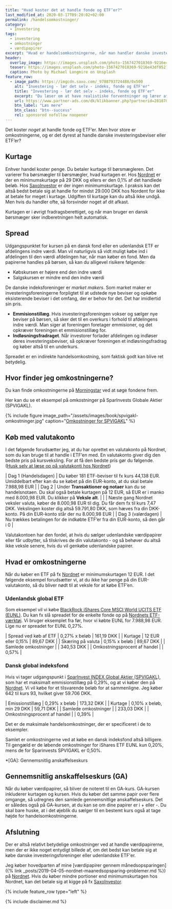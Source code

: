 ```yaml
---
title: "Hvad koster det at handle fonde og ETF’er?"
last_modified_at: 2020-03-17T09:20:02+02:00
permalink: /handelsomkostninger/
category:
  - Investering
tags:
  - investering
  - omkostninger
  - værdipapirer
excerpt: "Hvad er handelsomkostningerne, når man handler danske investeringsforeninger og udenlandske ETF'er? Hvad er billigst at handle?"
header:
  overlay_image: https://images.unsplash.com/photo-1567427018369-9216e43df052?ixlib=rb-1.2.1&ixid=eyJhcHBfaWQiOjEyMDd9&auto=format&fit=crop&w=1500&q=5
  teaser: https://images.unsplash.com/photo-1567427018369-9216e43df052?ixlib=rb-1.2.1&ixid=eyJhcHBfaWQiOjEyMDd9&auto=format&fit=crop&w=400&q=5
  caption: Photo by Michael Longmire on Unsplash
feature_row:
  - image_path: https://imgcdn.saxo.com/_9788793724488/0x500
    alt: "Investering - lær det selv - indeks, fonde og ETF'er"
    title: "Investering - lær det selv - indeks, fonde og ETF'er"
    excerpt: "Du læser om at have realistiske forventninger og lærer at vurdere forskellige typer investeringsforeninger og fonde. Og så lærer du en masse om, hvordan markedet fungerer!    Bogen giver de nødvendige redskaber til at designe en balanceret portefølje af fonde, som passer til dine helt personlige forhold og tidshorisont."
    url: https://www.partner-ads.com/dk/klikbanner.php?partnerid=28187&bannerid=43264&htmlurl=https://www.saxo.com/dk/investering-laer-det-selv_michael-b-karbo_haeftet_9788793724488
    btn_label: "Læs mere"
    btn_class: "btn--success"
    rel: sponsored nofollow noopener
---
```


Det koster _noget_ at handle fonde og ETF’er. Men hvor store er omkostningerne, og er det dyrest at handle danske investeringsbeviser eller ETF’er?

## Kurtage

Enhver handel koster penge. Du betaler kurtage til børsmægleren. Det varierer fra børsmægler til børsmægler, hvad kurtagen er. Hos [Nordnet](/go/nordnet/) er der en minimumskurtage på 29 DKK og ellers er den 0,1% af det handlede beløb. Hos [SaxoInvestor](/go/saxoinvestor/) er der ingen minimumskurtage. I praksis kan det altså bedst betale sig at handle for mindst 29.000 DKK hos Nordent for ikke at betale for meget  i kurtage. Udgiften til kurtage kan du altså ikke undgå. Men hvis du handler ofte, så forsvinder noget af dit afkast.

Kurtagen er i øvrigt fradragsberettiget, og når man bruger en dansk børsmæger sker indberetningen helt automatisk.

## Spread

Udgangspunktet for kursen på en dansk fond eller en udenlandsk ETF er afdelingens indre værdi. Man vil naturligvis så vidt muligt købe ind i afdelingen til den værdi afdelingen har, når man køber en fond. Men da papirerne handles på børsen, så kan du alligevel risikere følgende:

- Købskursen er højere end den indre værdi
- Salgskursen er mindre end den indre værdi

De danske indeksforeninger er _market makers_. Som market maker er investeringsforeningerne forpligtet til at udstede nye beviser og opkøbe eksisterende beviser i det omfang, der er behov for det. Det har imidlertid sin pris.

- **Emmisionstillæg**. Hvis investeringsforeningen vokser og sælger nye beviser på børsen, så sker det til en overkurs i forhold til afdelingens indre værdi. Man siger at foreningen foretager emmisioner, og det opkræver foreningen et emmisionstillæg for.
- **Indløsningsfradraget**. Når investorer forlader afdelingen og indløser deres investeringsbeviser, så opkræver foreningen et indløsningsfradrag og køber altså til en underkurs.

Spreadet er en indirekte handelsomkostning, som faktisk godt kan blive ret betydelig.

## Hvor finder jeg omkostningerne?

Du kan finde omkostningerne på [Morningstar](http://www.morningstar.dk/) ved at søge fondene frem.

Her kan du se et eksempel på omkostninger på SparInvests Globale Aktier (SPVIGAKL).

{% include figure image_path="/assets/images/book/spvigakl-omkostninger.jpg" caption="[Omkostninger for SPVIGAKL](https://www.morningstar.dk/dk/funds/snapshot/snapshot.aspx?id=F00000XLK4&tab=5)" %}

## Køb med valutakonto

I det følgende forudsætter jeg, at du har oprettet en valutakonto på Nordnet, som du kan bruge til at handle i ETF’en med. En valutakonto giver dig den bedste pris på kursveksling. For at få den bedste pris gør du følgende. ([Husk selv at læse op på valutakonti hos Nordnet](https://www.nordnet.dk/faq/2350-hvad-bor-jeg-vide-om-valutaveksling?guideCategory=1480))

| Dag 1 (Handelsdagen) | Du køber 181 ETF-beviser til fx kurs 44,138 EUR. Umiddelbart efter kan du se købet på din EUR-konto, at du skal betale 7.988,98 EUR |
| Dag 2                | Under **Transaktioner og notaer** kan du se handelsnotaen. Du skal også betale kurtagen på 12 EUR, så EUR er i manko med 8.000,98 EUR. Du klikker på **Veksle alt**. |
|                      | Næste gang Nordnet veksler valuta, køber de 8.000,98 EUR til dig. Du får dem fx til kurs 7,47 DKK. Vekslingen koster dig altså 59.791,80 DKK, som hæves fra din DKK-konto. På din EUR-konto står der nu 8.000,98 EUR |
| Dag 3 (valørdagen)   | Nu trækkes betalingen for de indkøbte ETF’er fra din EUR-konto, så den går i 0 |

Valutakontoen har den fordel, at hvis du sælger udenlandske værdipapirer eller får udbytter, så tilskrives de din valutakonto - og så behøver du altså ikke veksle senere, hvis du vil genkøbe udenlandske papirer.

## Hvad er omkostningerne

Når du køber en ETF på fx [Nordnet](/go/nordnet/) er minimumskurtagen 12 EUR. I det følgende eksempel forudsætter vi, at du ikke har penge på din EUR-valutakonto, så du bliver nødt til at veksle for at købe ETF’en.

### Udenlandsk global ETF

Som eksempel vil vi købe [BlackRock iShares Core MSCI World UCITS ETF (EUNL)](https://www.morningstar.dk/dk/etf/snapshot/snapshot.aspx?id=0P0000MEHZ). Du kan fx slå spreadet for de enkelte fonde op på [Nordnets ETF-værktøj](https://www.nordnet.dk/markedet/etf-lister?sortField=spread_pct&sortOrder=desc&freeTextSearch=EUNL&fundRegionCategories=GLOBAL&fundType=EQUITY&fundBrandingCompany=iShares). Vi bruger eksemplet fra før, hvor vi købte EUNL for 7.988,98 EUR. Lige nu er spreadet for EUNL 0,27%.

| Spread ved køb af ETF        | 0,27% x beløb      | 161,19 DKK |
| Kurtage                      | 12 EUR eller 0,15% | 89,67 DKK  |
| Skæring på valuta            | 0,15% x beløb      | 89,67 DKK  |
| Samlede omkostninger         |                    | 340,53 DKK |
| Omkostningsprocent af handel |                    | 0,57%      |

### Dansk global indeksfond

Hvis vi tager udgangspunkt i [SparInvest INDEX Global Aktier (SPVIGAKL)](https://sparindex.dk/produkter/), som har et maksimalt emmisionstillæg på 0,29%, og at vi køber den på [Nordnet](/go/nordnet/). Vi vil købe for et tilsvarende beløb for at sammenligne. Jeg køber 642 til kurs 93, hvilket giver 59.706 DKK.

| Emissionstillæg              | 0,29% x beløb             | 173,32 DKK |
| Kurtage                      | 0,10% x beløb, min 29 DKK | 59,71 DKK  |
| Samlede omkostninger         |                           | 233,03 DKK |
| Omkostningsprocent af handel |                           | 0,39%      |

Det er de maksimale handelsomkostninger, der er specificeret i de to eksempler.

Samlet er omkostningerne ved at købe en dansk indeksfond altså billigere. Til gengæld er de løbende omkostninger for iShares ETF EUNL kun 0,20%, mens de for Sparinvests SPVIGAKL er 0,50%.

*[GA]: Gennemsnitlig anskaffelseskurs

## Gennemsnitlig anskaffelseskurs (GA)

Når du køber værdipapirer, så bliver de noteret til en GA-kurs. GA-kursen inkluderer kurtagen og kursen. Hvis du køber det samme papir over flere omgange, så udregnes den samlede gennemsnitlige anskaffelseskurs. Det er således også på GA-kursen, at du kan se om dine papirer er i + eller -. Du skal bare huske, at i det øjeblik du sælger til en bestemt kurs også at tage højde for handelsomkostningerne.

## Afslutning

Der er altså relativt betydelige omkostninger ved at handle værdipapirerne, men der er ikke noget entydigt billede af, om det bedst kan betale sig at købe danske investeringsforeninger eller udenlandske ETF'er.

Jeg køber hovedparten af mine [værdipapirer gennem månedsopsparingen]({% link _posts/2019-04-05-nordnet-maanedsopsparing-problemer.md %}) på [Nordnet](/go/nordnet/). Hvis du køber mindre portioner end minimumskurtagen hos Nordnet, kan det betale sig at kigge på fx [SaxoInvestor](/go/saxoinvestor/).

{% include feature_row type="left" %}

{% include disclaimer.md %}
